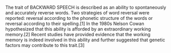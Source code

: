 The trait of BACKWARD SPEECH is described as an ability to spontaneously and accurately reverse words. Two strategies of word reversal were reported: reversal according to the phonetic structure of the words or reversal according to their spelling.[1] In the 1980s Nelson Cowan hypothesized that this ability is afforded by an extraordinary working memory.[2] Recent studies have provided evidence that the working memory is indeed involved in this ability and further suggested that genetic factors may contribute to this trait.[3]
